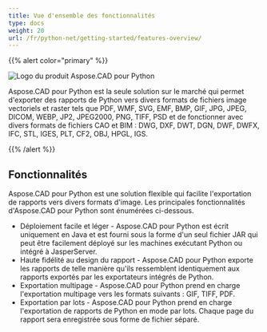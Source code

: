 ```yaml
---
title: Vue d'ensemble des fonctionnalités
type: docs
weight: 20
url: /fr/python-net/getting-started/features-overview/
---
```


{{% alert color="primary" %}}

![Logo du produit Aspose.CAD pour Python](/_assets/home_4.png)

Aspose.CAD pour Python est la seule solution sur le marché qui permet d'exporter des rapports de Python vers divers formats de fichiers image vectoriels et raster tels que PDF, WMF, SVG, EMF, BMP, GIF, JPG, JPEG, DICOM, WEBP, JP2, JPEG2000, PNG, TIFF, PSD et de fonctionner avec divers formats de fichiers CAO et BIM : DWG, DXF, DWT, DGN, DWF, DWFX, IFC, STL, IGES, PLT, CF2, OBJ, HPGL, IGS.

{{% /alert %}}

## Fonctionnalités

Aspose.CAD pour Python est une solution flexible qui facilite l'exportation de rapports vers divers formats d'image. Les principales fonctionnalités d'Aspose.CAD pour Python sont énumérées ci-dessous.

- Déploiement facile et léger - Aspose.CAD pour Python est écrit uniquement en Java et est fourni sous la forme d'un seul fichier JAR qui peut être facilement déployé sur les machines exécutant Python ou intégré à JasperServer.
- Haute fidélité au design du rapport - Aspose.CAD pour Python exporte les rapports de telle manière qu'ils ressemblent identiquement aux rapports exportés par les exportateurs intégrés de Python.
- Exportation multipage - Aspose.CAD pour Python prend en charge l'exportation multipage vers les formats suivants : GIF, TIFF, PDF.
- Exportation par lots - Aspose.CAD pour Python prend en charge l'exportation de rapports de Python en mode par lots. Chaque page du rapport sera enregistrée sous forme de fichier séparé.
